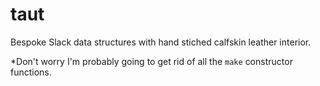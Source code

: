 # taut

Bespoke Slack data structures with hand stiched calfskin leather interior.

*Don't worry I'm probably going to get rid of all the `make` constructor
functions.
